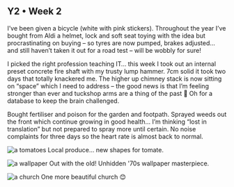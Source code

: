 ## Y2 • Week 2
I’ve been given a bicycle (white with pink stickers). Throughout the year I’ve bought from Aldi a helmet, lock and soft seat toying with the idea but procrastinating on buying – so tyres are now pumped, brakes adjusted… and still haven’t taken it out for a road test – will be wobbly for sure!

I picked the right profession teaching IT… this week I took out an internal preset concrete fire shaft with my trusty lump hammer. 7cm solid it took two days that totally knackered me. The higher up chimney stack is now sitting on “space” which I need to address – the good news is that I’m feeling stronger than ever and tuckshop arms are a thing of the past 🤩 Oh for a database to keep the brain challenged.

Bought fertiliser and poison for the garden and footpath. Sprayed weeds out the front which continue growing in good health… I’m thinking “lost in translation” but not prepared to spray more until certain. No noise complaints for three days so the heart rate is almost back to normal.

![a tomatoes](https://github.com/user-attachments/assets/ab2520c9-50b2-4a9d-bb83-12dcce3ec49c)
Local produce... new shapes for tomate.

![a wallpaper](https://github.com/user-attachments/assets/adfb83fa-ec42-48d5-8501-147073f2cb1a)
Out with the old! Unhidden '70s wallpaper masterpiece.

![a church](https://github.com/user-attachments/assets/098133cb-2259-4e0a-aad9-b7c8ecd99e91)
One more beautiful church 😊
